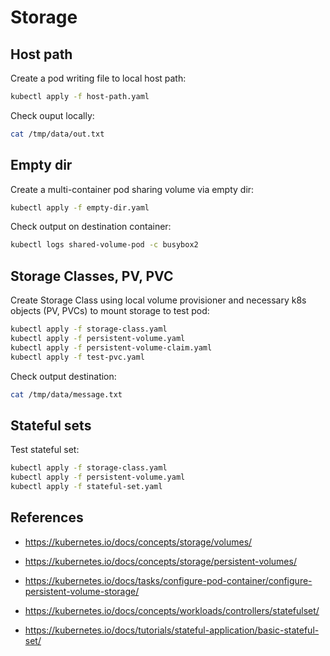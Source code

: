 # Storage

## Host path


Create a pod writing file to local host path:

```bash
kubectl apply -f host-path.yaml
```

Check ouput locally:

```bash
cat /tmp/data/out.txt
```

## Empty dir

Create a multi-container pod sharing volume via empty dir:

```bash
kubectl apply -f empty-dir.yaml
```

Check output on destination container:

```bash
kubectl logs shared-volume-pod -c busybox2
```

## Storage Classes, PV, PVC

Create Storage Class using local volume provisioner and necessary k8s objects (PV, PVCs) to mount storage to test pod:

```bash
kubectl apply -f storage-class.yaml
kubectl apply -f persistent-volume.yaml
kubectl apply -f persistent-volume-claim.yaml
kubectl apply -f test-pvc.yaml
```

Check output destination:

```bash
cat /tmp/data/message.txt
```

## Stateful sets

Test stateful set:

```bash
kubectl apply -f storage-class.yaml
kubectl apply -f persistent-volume.yaml
kubectl apply -f stateful-set.yaml
```

## References

- https://kubernetes.io/docs/concepts/storage/volumes/

- https://kubernetes.io/docs/concepts/storage/persistent-volumes/

- https://kubernetes.io/docs/tasks/configure-pod-container/configure-persistent-volume-storage/

- https://kubernetes.io/docs/concepts/workloads/controllers/statefulset/

- https://kubernetes.io/docs/tutorials/stateful-application/basic-stateful-set/